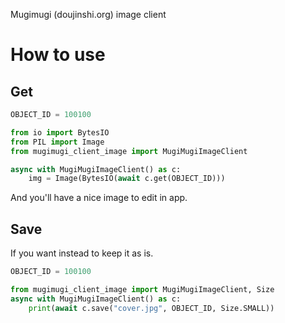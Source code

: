 Mugimugi (doujinshi.org) image client

# How to use

## Get
```python
OBJECT_ID = 100100

from io import BytesIO
from PIL import Image
from mugimugi_client_image import MugiMugiImageClient

async with MugiMugiImageClient() as c:
    img = Image(BytesIO(await c.get(OBJECT_ID)))
```
And you'll have a nice image to edit in app.

## Save
If you want instead to keep it as is.
```python
OBJECT_ID = 100100

from mugimugi_client_image import MugiMugiImageClient, Size
async with MugiMugiImageClient() as c:
    print(await c.save("cover.jpg", OBJECT_ID, Size.SMALL))
```
